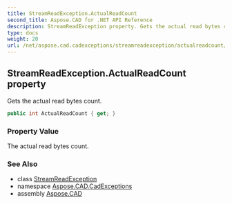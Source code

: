 ```yaml
---
title: StreamReadException.ActualReadCount
second_title: Aspose.CAD for .NET API Reference
description: StreamReadException property. Gets the actual read bytes count
type: docs
weight: 20
url: /net/aspose.cad.cadexceptions/streamreadexception/actualreadcount/
---
```

## StreamReadException.ActualReadCount property

Gets the actual read bytes count.

```csharp
public int ActualReadCount { get; }
```

### Property Value

The actual read bytes count.

### See Also

* class [StreamReadException](../)
* namespace [Aspose.CAD.CadExceptions](../../../aspose.cad.cadexceptions/)
* assembly [Aspose.CAD](../../../)


